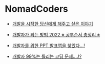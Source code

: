 # NomadCoders

- [개발을 시작한 당신에게 해주고 싶은 이야기](https://www.youtube.com/watch?v=FVRXlaC1oZg)

- [개발자가 되는 방법 2022 ※ 공부순서 총정리 ※](https://www.youtube.com/watch?v=c78j19OpfN0)

- [개발자를 위한 PPT 발표앱을 찾았다...!](https://www.youtube.com/watch?v=Q2PCO0mKEaU)

- [개발자 99%는 틀리는 코딩 문제....!?](https://www.youtube.com/watch?v=qW1V-o2RwKw)
